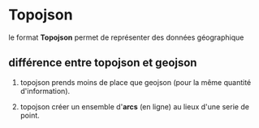 # Topojson

le format **Topojson** permet de représenter des données géographique

## différence entre topojson et geojson

1. topojson prends moins de place que geojson (pour la même quantité d'information).

1. topojson créer un ensemble d'**arcs** (en ligne) au lieux d'une serie de point.
